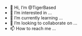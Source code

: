 - 👋 Hi, I’m @TigerBased
- 👀 I’m interested in ...
- 🌱 I’m currently learning ...
- 💞️ I’m looking to collaborate on ...
- 📫 How to reach me ...

<!---
TigerBased/TigerBased is a ✨ special ✨ repository because its `README.md` (this file) appears on your GitHub profile.
You can click the Preview link to take a look at your changes.
--->
